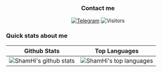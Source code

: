 <h3 align="center">Contact me</h3>
<p align="center">
<a href="https://t.me/sho6ot"><img alt="Telegram" src="https://img.shields.io/badge/-Telegram-1a1b27?style=for-the-badge&logo=telegram"></a>
  <img alt="Visitors" src="https://komarev.com/ghpvc/?username=shamhi&label=Profile%20Visits&style=for-the-badge" />
</p>

### Quick stats about me  
| Github Stats | Top Languages |
| --- | --- |
| ![ShamHi's github stats](https://github-readme-stats.vercel.app/api?username=shamhi&show_icons=true&title_color=f6c32c&icon_color=f6c32c&text_color=9f9f9f&bg_color=151515&count_private=true) | ![ShamHi's top languages](https://github-readme-stats.vercel.app/api/top-langs/?username=shamhi&show_icons=true&title_color=f6c32c&icon_color=f6c32c&text_color=9f9f9f&bg_color=151515&count_private=true&layout=compact) |
